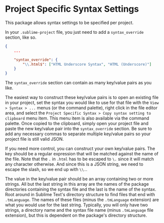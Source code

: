 Project Specific Syntax Settings
================================

This package allows syntax settings to be specified per project.

In your `.sublime-project` file, you just need to add a `syntax_override` section, like so.

```json
{
    ...

    "syntax_override": {
        "\\.html$": ["HTML Underscore Syntax", "HTML (Underscore)"]
    }
}
```

The `syntax_override` section can contain as many key/value pairs as you like.

The easiest way to construct these key/value pairs is to open an existing file in your project, set the syntax you would like to use for that file with the `View > Syntax > ...` menus (or the command palette), right click in the file editor area, and select the `Project Specific Syntax > Copy syntax setting to clipboard` menu item. This menu item is also available via the command palette. Once copied to the clipboard, simply open your project file and paste the new key/value pair into the `syntax_override` section. Be sure to add any necessary commas to separate multiple key/value pairs so your project file is still valid JSON.

If you need more control, you can construct your own key/value pairs. The key should be a regular expression that will be matched against the name of the file. Note that the `.` in `.html` has to be escaped to `\.` since it will match any character otherwise. And since this is a JSON string, we need to escape the slash, so we end up with `\\.`.

The value in the key/value pair should be an array containing two or more strings. All but the last string in this array are the names of the package directories containing the syntax file and the last is the name of the syntax. Root around in Sublime Text's directory structure to find files that end with `.tmLanguage`. The names of these files (minus the `.tmLanguage` extension) are what you would use for the last string. Typically, you will only have two strings, a directory name and the syntax file name (minus `.tmLanguage` file extension), but this is dependent on the package's directory structure.
